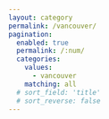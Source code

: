 ```yaml
---
layout: category
permalink: /vancouver/
pagination: 
  enabled: true
  permalink: /:num/
  categories:
    values:
      - vancouver
    matching: all
  # sort_field: 'title'
  # sort_reverse: false
---
```


